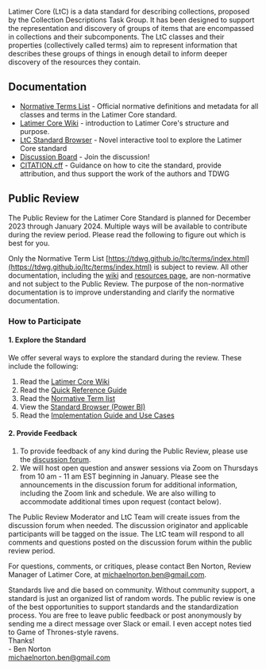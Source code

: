 Latimer Core (LtC) is a data standard for describing collections, proposed by the Collection Descriptions Task Group. It has been designed to support the representation and discovery of groups of items that are encompassed in collections and their subcomponents. The LtC classes and their properties (collectively called terms) aim to represent information that describes these groups of things in enough detail to inform deeper discovery of the resources they contain.

## Documentation
- [Normative Terms List](https://tdwg.github.io/ltc/terms/) - Official normative definitions and metadata for all classes and terms in the Latimer Core standard.
- [Latimer Core Wiki](https://github.com/tdwg/ltc/wiki) - introduction to Latimer Core's structure and purpose.
- [LtC Standard Browser](https://rebrand.ly/tdwg-cd-standard-browser) - Novel interactive tool to explore the Latimer Core standard
- [Discussion Board](https://github.com/tdwg/ltc/discussions) - Join the discussion!
- [CITATION.cff](https://github.com/tdwg/ltc/blob/main/CITATION.cff) - Guidance on how to cite the standard, provide attribution, and thus support the work of the authors and TDWG

## Public Review 
The Public Review for the Latimer Core Standard is planned for December 2023 through January 2024. Multiple ways will be available to contribute during the review period. Please read the following to figure out which is best for you.

Only the Normative Term List [https://tdwg.github.io/ltc/terms/index.html](https://tdwg.github.io/ltc/terms/index.html) is subject to review. All other documentation, including the [wiki](https://github.com/tdwg/ltc/wiki/1.-Overview-of-Latimer-Core) and [resources page](https://tdwg.github.io/ltc/resources/), are non-normative and not subject to the Public Review. The purpose of the non-normative documentation is to improve understanding and clarify the normative documentation.

### How to Participate 
#### 1. Explore the Standard
We offer several ways to explore the standard during the review. These include the following:
1.  Read the [Latimer Core Wiki](https://github.com/tdwg/ltc/wiki/1.-Overview-of-Latimer-Core)
2.  Read the [Quick Reference Guide](https://tdwg.github.io/ltc/quick-reference/)
3.  Read the [Normative Term list](https://tdwg.github.io/ltc/terms/)
4.  View the [Standard Browser (Power BI)](https://rebrand.ly/tdwg-cd-standard-browser)
5.  Read the [Implementation Guide and Use Cases]()

#### 2. Provide Feedback
1. To provide feedback of any kind during the Public Review, please use the [discussion forum](https://github.com/tdwg/ltc/discussions).
3.  We will host open question and answer sessions via Zoom on Thursdays from 10 am - 11 am EST beginning in January. Please see the announcements in the discussion forum for additional information, including the Zoom link and schedule. We are also willing to accommodate additional times upon request (contact below).

The Public Review Moderator and LtC Team will create issues from the discussion forum when needed. The discussion originator and applicable participants will be tagged on the issue. The LtC team will respond to all comments and questions posted on the discussion forum within the 
public review period. 

For questions, comments, or critiques, please contact Ben Norton, Review Manager of Latimer Core, at [michaelnorton.ben@gmail.com](mailto:michaelnorton.ben@gmail.com).

Standards live and die based on community. Without community support, a standard is just an organized list of random words. 
The public review is one of the best opportunities to support standards and the standardization process. 
You are free to leave public feedback or post anonymously by sending me a direct message over Slack or email. 
I even accept notes tied to Game of Thrones-style ravens.  
Thanks!  
\- Ben Norton  
[michaelnorton.ben@gmail.com](mailto:michaelnorton.ben@gmail.com)
